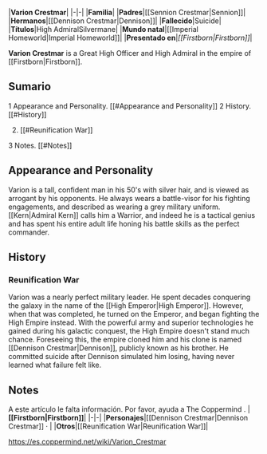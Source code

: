 |**Varion Crestmar**|
|-|-|
|**Familia**|
|**Padres**|[[Sennion Crestmar\|Sennion]]|
|**Hermanos**|[[Dennison Crestmar\|Dennison]]|
|**Fallecido**|Suicide|
|**Títulos**|High AdmiralSilvermane|
|**Mundo natal**|[[Imperial Homeworld\|Imperial Homeworld]]|
|**Presentado en**|*[[Firstborn\|Firstborn]]*|

**Varion Crestmar** is a Great High Officer and High Admiral in the empire of [[Firstborn\|Firstborn]].

## Sumario

1 Appearance and Personality. [[#Appearance and Personality]] 
2 History. [[#History]] 

2. [[#Reunification War]] 


3 Notes. [[#Notes]] 


## Appearance and Personality
Varion is a tall, confident man in his 50's with silver hair, and is viewed as arrogant by his opponents. He always wears a battle-visor for his fighting engagements, and described as wearing a grey military uniform. [[Kern\|Admiral Kern]] calls him a Warrior, and indeed he is a tactical genius and has spent his entire adult life honing his battle skills as the perfect commander.

## History
### Reunification War
Varion was a nearly perfect military leader. He spent decades conquering the galaxy in the name of the [[High Emperor\|High Emperor]]. However, when that was completed, he turned on the Emperor, and began fighting the High Empire instead. With the powerful army and superior technologies he gained during his galactic conquest, the High Empire doesn't stand much chance. Foreseeing this, the empire cloned him and his clone is named [[Dennison Crestmar\|Dennison]], publicly known as his brother.
He committed suicide after Dennison simulated him losing, having never learned what failure felt like.

## Notes

A este artículo le falta información. Por favor, ayuda a The Coppermind .
|**[[Firstborn\|Firstborn]]**|
|-|-|
|**Personajes**|[[Dennison Crestmar\|Dennison Crestmar]] · |
|**Otros**|[[Reunification War\|Reunification War]]|



https://es.coppermind.net/wiki/Varion_Crestmar